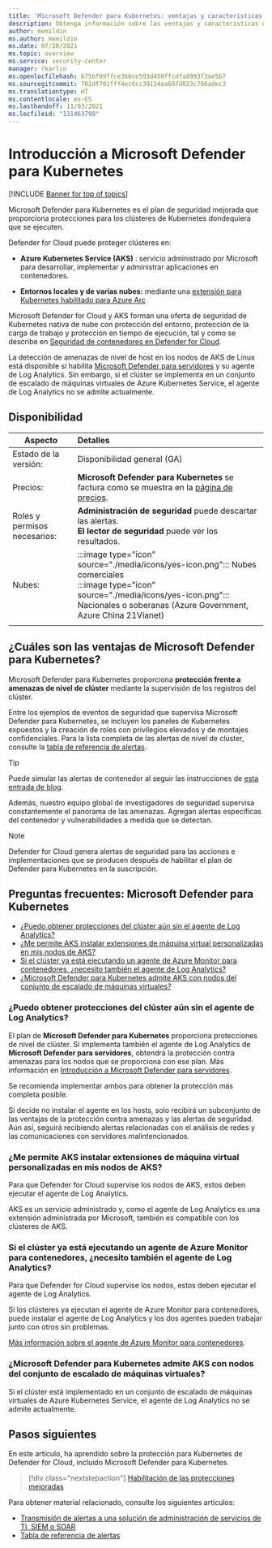 ```yaml
---
title: 'Microsoft Defender para Kubernetes: ventajas y características'
description: Obtenga información sobre las ventajas y características de Microsoft Defender para Kubernetes.
author: memildin
ms.author: memildin
ms.date: 07/20/2021
ms.topic: overview
ms.service: security-center
manager: rkarlin
ms.openlocfilehash: b75bf09ffce366ce593d450ffcdfa8993f3ae5b7
ms.sourcegitcommit: 702df701fff4ec6cc39134aa607d023c766adec3
ms.translationtype: HT
ms.contentlocale: es-ES
ms.lasthandoff: 11/03/2021
ms.locfileid: "131463798"
---
```

# <a name="introduction-to-microsoft-defender-for-kubernetes"></a>Introducción a Microsoft Defender para Kubernetes

[!INCLUDE [Banner for top of topics](./includes/banner.md)]

Microsoft Defender para Kubernetes es el plan de seguridad mejorada que proporciona protecciones para los clústeres de Kubernetes dondequiera que se ejecuten. 

Defender for Cloud puede proteger clústeres en:

- **Azure Kubernetes Service (AKS)** : servicio administrado por Microsoft para desarrollar, implementar y administrar aplicaciones en contenedores.

- **Entornos locales y de varias nubes:** mediante una [extensión para Kubernetes habilitado para Azure Arc](defender-for-kubernetes-azure-arc.md)

Microsoft Defender for Cloud y AKS forman una oferta de seguridad de Kubernetes nativa de nube con protección del entorno, protección de la carga de trabajo y protección en tiempo de ejecución, tal y como se describe en [Seguridad de contenedores en Defender for Cloud](container-security.md).

La detección de amenazas de nivel de host en los nodos de AKS de Linux está disponible si habilita [Microsoft Defender para servidores](defender-for-servers-introduction.md) y su agente de Log Analytics. Sin embargo, si el clúster se implementa en un conjunto de escalado de máquinas virtuales de Azure Kubernetes Service, el agente de Log Analytics no se admite actualmente.



## <a name="availability"></a>Disponibilidad

|Aspecto|Detalles|
|----|:----|
|Estado de la versión:|Disponibilidad general (GA)|
|Precios:|**Microsoft Defender para Kubernetes** se factura como se muestra en la [página de precios](https://azure.microsoft.com/pricing/details/security-center/).|
|Roles y permisos necesarios:|**Administración de seguridad** puede descartar las alertas.<br>**El lector de seguridad** puede ver los resultados.|
|Nubes:|:::image type="icon" source="./media/icons/yes-icon.png"::: Nubes comerciales<br>:::image type="icon" source="./media/icons/yes-icon.png"::: Nacionales o soberanas (Azure Government, Azure China 21Vianet)|
|||

## <a name="what-are-the-benefits-of-microsoft-defender-for-kubernetes"></a>¿Cuáles son las ventajas de Microsoft Defender para Kubernetes?

Microsoft Defender para Kubernetes proporciona **protección frente a amenazas de nivel de clúster** mediante la supervisión de los registros del clúster.

Entre los ejemplos de eventos de seguridad que supervisa Microsoft Defender para Kubernetes, se incluyen los paneles de Kubernetes expuestos y la creación de roles con privilegios elevados y de montajes confidenciales. Para la lista completa de las alertas de nivel de clúster, consulte la [tabla de referencia de alertas](alerts-reference.md#alerts-k8scluster).

> [!TIP]
> Puede simular las alertas de contenedor al seguir las instrucciones de [esta entrada de blog](https://techcommunity.microsoft.com/t5/azure-security-center/how-to-demonstrate-the-new-containers-features-in-azure-security/ba-p/1011270).

Además, nuestro equipo global de investigadores de seguridad supervisa constantemente el panorama de las amenazas. Agregan alertas específicas del contenedor y vulnerabilidades a medida que se detectan.

>[!NOTE]
> Defender for Cloud genera alertas de seguridad para las acciones e implementaciones que se producen después de habilitar el plan de Defender para Kubernetes en la suscripción.




## <a name="faq---microsoft-defender-for-kubernetes"></a>Preguntas frecuentes: Microsoft Defender para Kubernetes

- [¿Puedo obtener protecciones del clúster aún sin el agente de Log Analytics?](#can-i-still-get-cluster-protections-without-the-log-analytics-agent)
- [¿Me permite AKS instalar extensiones de máquina virtual personalizadas en mis nodos de AKS?](#does-aks-allow-me-to-install-custom-vm-extensions-on-my-aks-nodes)
- [Si el clúster ya está ejecutando un agente de Azure Monitor para contenedores, ¿necesito también el agente de Log Analytics?](#if-my-cluster-is-already-running-an-azure-monitor-for-containers-agent-do-i-need-the-log-analytics-agent-too)
- [¿Microsoft Defender para Kubernetes admite AKS con nodos del conjunto de escalado de máquinas virtuales?](#does-microsoft-defender-for-kubernetes-support-aks-with-virtual-machine-scale-set-nodes)

### <a name="can-i-still-get-cluster-protections-without-the-log-analytics-agent"></a>¿Puedo obtener protecciones del clúster aún sin el agente de Log Analytics?

El plan de **Microsoft Defender para Kubernetes** proporciona protecciones de nivel de clúster. Si implementa también el agente de Log Analytics de **Microsoft Defender para servidores**, obtendrá la protección contra amenazas para los nodos que se proporciona con ese plan. Más información en [Introducción a Microsoft Defender para servidores](defender-for-servers-introduction.md).

Se recomienda implementar ambos para obtener la protección más completa posible.

Si decide no instalar el agente en los hosts, solo recibirá un subconjunto de las ventajas de la protección contra amenazas y las alertas de seguridad. Aún así, seguirá recibiendo alertas relacionadas con el análisis de redes y las comunicaciones con servidores malintencionados.

### <a name="does-aks-allow-me-to-install-custom-vm-extensions-on-my-aks-nodes"></a>¿Me permite AKS instalar extensiones de máquina virtual personalizadas en mis nodos de AKS?
Para que Defender for Cloud supervise los nodos de AKS, estos deben ejecutar el agente de Log Analytics.

AKS es un servicio administrado y, como el agente de Log Analytics es una extensión administrada por Microsoft, también es compatible con los clústeres de AKS.

### <a name="if-my-cluster-is-already-running-an-azure-monitor-for-containers-agent-do-i-need-the-log-analytics-agent-too"></a>Si el clúster ya está ejecutando un agente de Azure Monitor para contenedores, ¿necesito también el agente de Log Analytics?
Para que Defender for Cloud supervise los nodos, estos deben ejecutar el agente de Log Analytics.

Si los clústeres ya ejecutan el agente de Azure Monitor para contenedores, puede instalar el agente de Log Analytics y los dos agentes pueden trabajar junto con otros sin problemas.

[Más información sobre el agente de Azure Monitor para contenedores](../azure-monitor/containers/container-insights-manage-agent.md).


### <a name="does-microsoft-defender-for-kubernetes-support-aks-with-virtual-machine-scale-set-nodes"></a>¿Microsoft Defender para Kubernetes admite AKS con nodos del conjunto de escalado de máquinas virtuales?
Si el clúster está implementado en un conjunto de escalado de máquinas virtuales de Azure Kubernetes Service, el agente de Log Analytics no se admite actualmente.



## <a name="next-steps"></a>Pasos siguientes

En este artículo, ha aprendido sobre la protección para Kubernetes de Defender for Cloud, incluido Microsoft Defender para Kubernetes. 

> [!div class="nextstepaction"]
> [Habilitación de las protecciones mejoradas](enable-enhanced-security.md)

Para obtener material relacionado, consulte los siguientes artículos: 

- [Transmisión de alertas a una solución de administración de servicios de TI, SIEM o SOAR](export-to-siem.md)
- [Tabla de referencia de alertas](alerts-reference.md)
